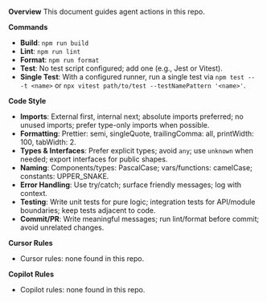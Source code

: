 **Overview**
This document guides agent actions in this repo.

**Commands**

- **Build**: `npm run build`
- **Lint**: `npm run lint`
- **Format**: `npm run format`
- **Test**: No test script configured; add one (e.g., Jest or Vitest).
- **Single Test**: With a configured runner, run a single test via `npm test -- -t <name>` or `npx vitest path/to/test --testNamePattern '<name>'`.

**Code Style**

- **Imports**: External first, internal next; absolute imports preferred; no unused imports; prefer type-only imports when possible.
- **Formatting**: Prettier: semi, singleQuote, trailingComma: all, printWidth: 100, tabWidth: 2.
- **Types & Interfaces**: Prefer explicit types; avoid `any`; use `unknown` when needed; export interfaces for public shapes.
- **Naming**: Components/types: PascalCase; vars/functions: camelCase; constants: UPPER_SNAKE.
- **Error Handling**: Use try/catch; surface friendly messages; log with context.
- **Testing**: Write unit tests for pure logic; integration tests for API/module boundaries; keep tests adjacent to code.
- **Commit/PR**: Write meaningful messages; run lint/format before commit; avoid unrelated changes.

**Cursor Rules**

- Cursor rules: none found in this repo.

**Copilot Rules**

- Copilot rules: none found in this repo.
